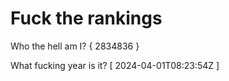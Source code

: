 # Fuck the rankings

Who the hell am I?
{ 2834836 }

What fucking year is it?
[ 2024-04-01T08:23:54Z ]
